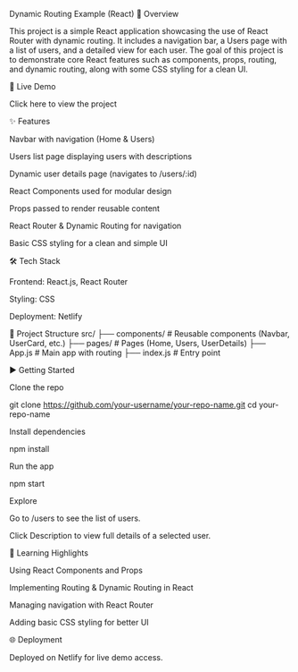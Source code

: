 Dynamic Routing Example (React)
📌 Overview

This project is a simple React application showcasing the use of React Router with dynamic routing. It includes a navigation bar, a Users page with a list of users, and a detailed view for each user. The goal of this project is to demonstrate core React features such as components, props, routing, and dynamic routing, along with some CSS styling for a clean UI.

🚀 Live Demo

Click here to view the project

✨ Features

Navbar with navigation (Home & Users)

Users list page displaying users with descriptions

Dynamic user details page (navigates to /users/:id)

React Components used for modular design

Props passed to render reusable content

React Router & Dynamic Routing for navigation

Basic CSS styling for a clean and simple UI

🛠️ Tech Stack

Frontend: React.js, React Router

Styling: CSS

Deployment: Netlify

📂 Project Structure
src/
 ├── components/     # Reusable components (Navbar, UserCard, etc.)
 ├── pages/          # Pages (Home, Users, UserDetails)
 ├── App.js          # Main app with routing
 ├── index.js        # Entry point

▶️ Getting Started

Clone the repo

git clone https://github.com/your-username/your-repo-name.git
cd your-repo-name


Install dependencies

npm install


Run the app

npm start


Explore

Go to /users to see the list of users.

Click Description to view full details of a selected user.

📖 Learning Highlights

Using React Components and Props

Implementing Routing & Dynamic Routing in React

Managing navigation with React Router

Adding basic CSS styling for better UI

🌐 Deployment

Deployed on Netlify for live demo access.
